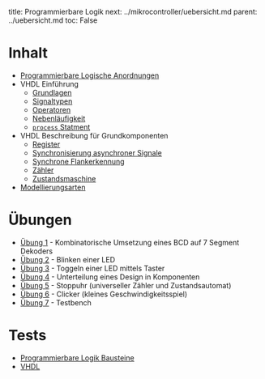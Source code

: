 title: Programmierbare Logik
next: ../mikrocontroller/uebersicht.md
parent: ../uebersicht.md
toc: False

# Inhalt
* [Programmierbare Logische Anordnungen]({filename}pla.md)
* VHDL Einführung
    * [Grundlagen]({filename}grundlagen.md)
    * [Signaltypen]({filename}signaltypen.md)
    * [Operatoren]({filename}operatoren.md)
    * [Nebenläufigkeit]({filename}nebenlaeufigkeit.md)
    * [`process` Statment]({filename}process.md)
* VHDL Beschreibung für Grundkomponenten
    * [Register]({filename}register.md)
    * [Synchronisierung asynchroner Signale]({filename}synchronisierung.md)
    * [Synchrone Flankerkennung]({filename}flankenerkennung.md)
    * [Zähler]({filename}zaehler.md)
    * [Zustandsmaschine]({filename}zustandsmaschine.md)
* [Modellierungsarten]({filename}modellierungsarten.md)

# Übungen
* [Übung 1]({filename}uebung1.md) - Kombinatorische Umsetzung eines BCD auf 7 Segment Dekoders
* [Übung 2]({filename}uebung2.md) - Blinken einer LED
* [Übung 3]({filename}uebung3.md) - Toggeln einer LED mittels Taster
* [Übung 4]({filename}uebung4.md) - Unterteilung eines Design in Komponenten
* [Übung 5]({filename}uebung5.md) - Stoppuhr (universeller Zähler und Zustandsautomat)
* [Übung 6]({filename}uebung6.md) - Clicker (kleines Geschwindigkeitsspiel)
* [Übung 7]({filename}uebung7.md) - Testbench

# Tests
* [Programmierbare Logik Bausteine]({filename}test_pla/uebersicht.md)
* [VHDL]({filename}test_vhdl/uebersicht.md)
